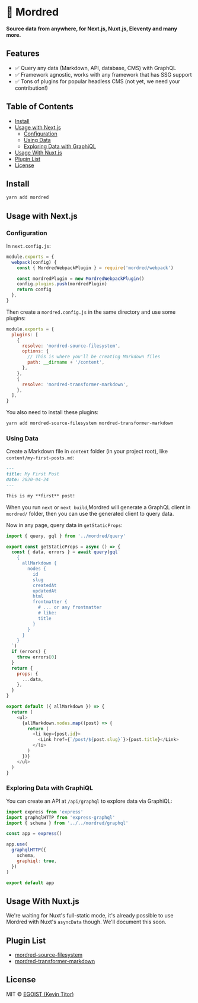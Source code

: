 # 🤺 Mordred 

__Source data from anywhere, for Next.js, Nuxt.js, Eleventy and many more.__

## Features

- ✅ Query any data (Markdown, API, database, CMS) with GraphQL
- ✅ Framework agnostic, works with any framework that has SSG support
- ✅ Tons of plugins for popular headless CMS (not yet, we need your contribution!) 

## Table of Contents

<!-- START doctoc generated TOC please keep comment here to allow auto update -->
<!-- DON'T EDIT THIS SECTION, INSTEAD RE-RUN doctoc TO UPDATE -->


- [Install](#install)
- [Usage with Next.js](#usage-with-nextjs)
  - [Configuration](#configuration)
  - [Using Data](#using-data)
  - [Exploring Data with GraphiQL](#exploring-data-with-graphiql)
- [Usage With Nuxt.js](#usage-with-nuxtjs)
- [Plugin List](#plugin-list)
- [License](#license)

<!-- END doctoc generated TOC please keep comment here to allow auto update -->

## Install

```bash
yarn add mordred
```

## Usage with Next.js

### Configuration

In `next.config.js`:

```js
module.exports = {
  webpack(config) {
    const { MordredWebpackPlugin } = require('mordred/webpack')

    const mordredPlugin = new MordredWebpackPlugin()
    config.plugins.push(mordredPlugin)
    return config
  },
}
```

Then create a `mordred.config.js` in the same directory and use some plugins:

```js
module.exports = {
  plugins: [
    {
      resolve: 'mordred-source-filesystem',
      options: {
        // This is where you'll be creating Markdown files
        path: __dirname + '/content',
      },
    },
    {
      resolve: 'mordred-transformer-markdown',
    },
  ],
}
```

You also need to install these plugins:

```bash
yarn add mordred-source-filesystem mordred-transformer-markdown
```

### Using Data

Create a Markdown file in `content` folder (in your project root), like `content/my-first-posts.md`:

```markdown
---
title: My First Post
date: 2020-04-24
---

This is my **first** post!
````

When you run `next` or `next build`,Mordred will generate a GraphQL client in `mordred/` folder, then you can use the generated client to query data.

Now in any page, query data in `getStaticProps`:

```js
import { query, gql } from '../mordred/query'

export const getStaticProps = async () => {
  const { data, errors } = await query(gql`
    {
      allMarkdown {
        nodes {
          id
          slug
          createdAt
          updatedAt
          html
          frontmatter {
            # ... or any frontmatter
            # like:
            title
          }
        }
      }
    }
  `)
  if (errors) {
    throw errors[0]
  }
  return {
    props: {
      ...data,
    },
  }
}

export default ({ allMarkdown }) => {
  return (
    <ul>
      {allMarkdown.nodes.map((post) => {
        return (
          <li key={post.id}>
            <Link href={`/post/${post.slug}`}>{post.title}</Link>
          </li>
        )
      })}
    </ul>
  )
}
```

### Exploring Data with GraphiQL

You can create an API at `/api/graphql` to explore data via GraphiQL:

```js
import express from 'express'
import graphqlHTTP from 'express-graphql'
import { schema } from '../../mordred/graphql'

const app = express()

app.use(
  graphqlHTTP({
    schema,
    graphiql: true,
  })
)

export default app
```

## Usage With Nuxt.js

We're waiting for Nuxt's full-static mode, it's already possible to use Mordred with Nuxt's `asyncData` though. We'll document this soon.

## Plugin List

- [mordred-source-filesystem](/packages/mordred-source-filesystem)
- [mordred-transformer-markdown](/packages/mordred-source-markdown)

## License

MIT &copy; [EGOIST (Kevin Titor)](https://github.com/sponsors/egoist)
